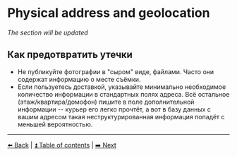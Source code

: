 # Physical address and geolocation

*The section will be updated*

## Как предотвратить утечки

- Не публикуйте фотографии в "сыром" виде, файлами. Часто они содержат информацию о месте съёмки.
- Если пользуетесь доставкой, указывайте минимально необходимое количество информации в стандартных полях адреса. Всё остальное (этаж/квартира/домофон) пишите в поле дополнительной информации -- курьер его легко прочтёт, а вот в базу данных с вашим адресом такая неструктурированная информация попадёт с меньшей вероятностью.

---

[⬅️ Back](./fio-birthday.md) | [⏫ Table of contents](../README.md) | [➡️ Next](./password.md)
